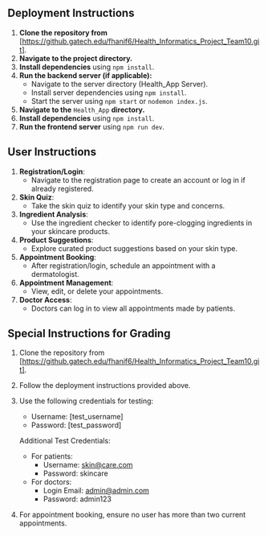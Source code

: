 ## Deployment Instructions

1. **Clone the repository from** [https://github.gatech.edu/fhanif6/Health_Informatics_Project_Team10.git].
2. **Navigate to the project directory.**
3. **Install dependencies** using `npm install`.
4. **Run the backend server (if applicable):**
   - Navigate to the server directory (Health_App Server).
   - Install server dependencies using `npm install`.
   - Start the server using `npm start` or `nodemon index.js`.
5. **Navigate to the** `Health_App` **directory.**
6. **Install dependencies** using `npm install`.
7. **Run the frontend server** using `npm run dev`.


## User Instructions

1. **Registration/Login**: 
   - Navigate to the registration page to create an account or log in if already registered.
2. **Skin Quiz**: 
   - Take the skin quiz to identify your skin type and concerns.
3. **Ingredient Analysis**: 
   - Use the ingredient checker to identify pore-clogging ingredients in your skincare products.
4. **Product Suggestions**: 
   - Explore curated product suggestions based on your skin type.
5. **Appointment Booking**: 
   - After registration/login, schedule an appointment with a dermatologist.
6. **Appointment Management**:
   - View, edit, or delete your appointments.
7. **Doctor Access**:
   - Doctors can log in to view all appointments made by patients.

## Special Instructions for Grading

1. Clone the repository from [https://github.gatech.edu/fhanif6/Health_Informatics_Project_Team10.git].
2. Follow the deployment instructions provided above.
3. Use the following credentials for testing:
   - Username: [test_username]
   - Password: [test_password]
   
   Additional Test Credentials:
   - For patients:
     - Username: skin@care.com
     - Password: skincare
   - For doctors:
     - Login Email: admin@admin.com
     - Password: admin123

4. For appointment booking, ensure no user has more than two current appointments.


